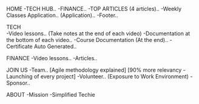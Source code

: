HOME
-TECH HUB..
-FINANCE..
-TOP ARTICLES (4 articles)..
-Weekly Classes Application.. (Application)..
-Footer..

TECH  
-Video lessons..
(Take notes at the end of each video)
-Documentation at the bottom of each video.. 
-Course Documentation (At the end)..
-Certificate Auto Generated..

FINANCE
-Video lessons..
-Articles..

JOIN US
-Team..
[Agile methodology explained]
[90% more relevancy -Launching of every project]
-Volunteer.. (Exposure to Work Environment)
-Sponsor..

ABOUT
-Mission
-Simplified Techie









